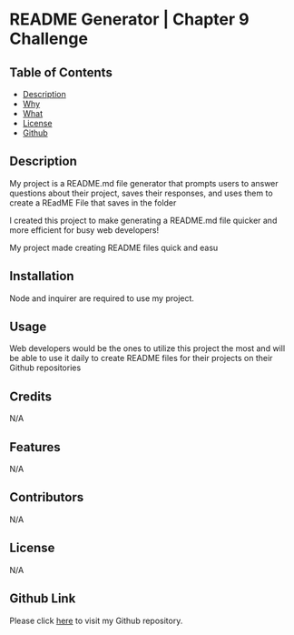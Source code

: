 

# README Generator | Chapter 9 Challenge

## Table of Contents

- [Description](#description)
- [Why](#what)
- [What](#what)
- [License](#license)
- [Github](#github)

## Description

My project is a README.md file generator that prompts users to answer questions about their project, saves their responses, and uses them to create a REadME File that saves in  the folder

I created this project to make generating a README.md file quicker and more efficient for busy web developers!

My project made creating README files quick and easu

## Installation

Node and inquirer are required to use my project.

## Usage 

Web developers would  be the ones to utilize this project the most and will be able to use it daily to create README files for their projects on their Github repositories

## Credits 

N/A

## Features 

N/A

## Contributors

N/A

## License 

N/A

## Github Link

Please click [here](https://github.com/laurenp305/readme-challenge-nine) to visit my Github repository.